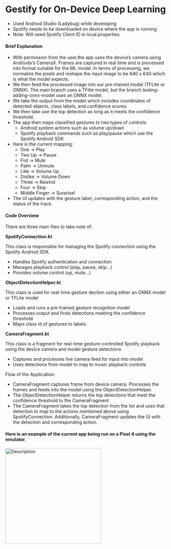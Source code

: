 # Gestify for On-Device Deep Learning
- Used Andriod Studio (Ladybug) while developing
- Spotify needs to be downloaded on device where the app is running
- Note: Will need Spotify Client ID in local.properties

#### Brief Explanation
- With permission from the user,the app uses the device’s camera using Andriods’s CameraX. Frames are captured in real time and is processed into format suitable for the ML model. In terms of processing, we normalize the pixels and reshape the input image to be 640 x 640 which is what the model expects.
- We then feed the processed image into our pre-trained model (TFLite or ONNX). The main branch uses a TFlite model, but the branch testing-adding-onnx-model uses an ONNX model.
- We take the output from the model which includes coordinates of detected objects, class labels, and confidence scores.
- We then take use the top detection as long as it meets the confidence threshold.
- The app then maps classified gestures to two types of controls:
  - Android system actions such as volume up/down
  - Spotify playback commands such as play/pause which use the Spotify Android SDK
- Here is the current mapping:
  - One -> Play
  - Two Up -> Pause
  - Fist -> Mute
  - Palm -> Unmute
  - Like -> Volume Up
  - Dislike -> Volume Down
  - Three -> Rewind
  - Four -> Skip
  - Middle Finger -> Surprise!
- The UI updates with the gesture label, corresponding action, and the status of the track.

#### Code Overview
There are three main files to take note of:

**SpotifyConnection.kt**
  
This class is responsible for managing the Spotify connection using the Spotify Andriod SDK.
- Handles Spotify authentication and connection
- Manages playback control (play, pause, skip...)
- Provides volume control (up, mute...)

**ObjectDetectionHelper.kt**
  
This class is used for real-time gesture dection using either an ONNX model or TFLite model
- Loads and runs a pre-trained gesture recogntion model
- Processes output and finds detections meeting the confidence threshold
- Maps class id of gestures to labels

**CameraFragment.kt**

This class is a fragment for real-time gesture-controlled Spotify playback using the device camera and model gesture detections
- Captures and processes live camera feed for input into model
- Uses detections from model to map to music playback controls


Flow of the Application:
- CameraFragment captures frame from device camera. Processes the frames and feeds into the model using the ObjectDetectionHelper.
- The ObjectDetectionHelper returns the top detections that meet the confidence threshold to the CameraFragment
- The CameraFragment takes the top detection from the list and uses that detection to map to the actions mentioned above using SpotifyConnection. Additionally, CameraFragment updates the UI with the detection and corresponding action.

#### Here is an example of the current app being run on a Pixel 4 using the emulator.
<img src=https://github.com/user-attachments/assets/3c20eb67-a54c-4838-adf3-6386ae185e1d alt="Description" width="300">

